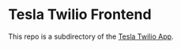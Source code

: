 # Tesla Twilio Frontend

This repo is a subdirectory of the [Tesla Twilio App](https://github.com/sdzharkov/Tesla_Twilio_App). 
